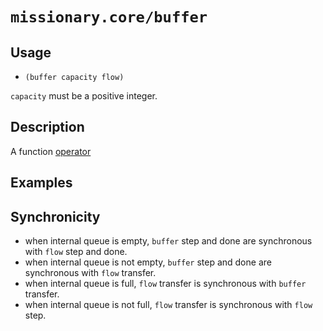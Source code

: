 # `missionary.core/buffer`

## Usage
* `(buffer capacity flow)`

`capacity` must be a positive integer.

## Description
A function [operator](/operators.html) 

## Examples

## Synchronicity
* when internal queue is empty, `buffer` step and done are synchronous with `flow` step and done.
* when internal queue is not empty, `buffer` step and done are synchronous with `flow` transfer.
* when internal queue is full, `flow` transfer is synchronous with `buffer` transfer.
* when internal queue is not full, `flow` transfer is synchronous with `flow` step.